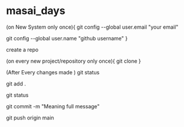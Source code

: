 # masai_days

(on New System only once){
git config --global user.email "your email"

git config --global user.name "github username"
}

create a repo

(on every new project/repository only once){
git clone <link>
}

(After Every changes made )
git status

git add .

git status

git commit -m "Meaning full message"

 git push origin main



